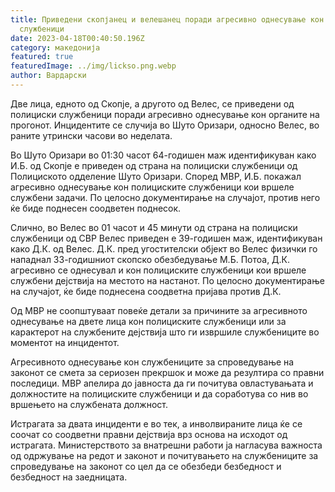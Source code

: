 ```yaml
---
title: Приведени скопјанец и велешанец поради агресивно однесување кон полициски
  службеници
date: 2023-04-18T00:40:50.196Z
category: македонија
featured: true
featuredImage: ../img/lickso.png.webp
author: Вардарски
---
```


Две лица, едното од Скопје, а другото од Велес, се приведени од полициски службеници поради агресивно однесување кон органите на прогонот. Инцидентите се случија во Шуто Оризари, односно Велес, во раните утрински часови во неделата.

Во Шуто Оризари во 01:30 часот 64-годишен маж идентификуван како И.Б. од Скопје е приведен од страна на полициски службеници од Полициското одделение Шуто Оризари. Според МВР, И.Б. покажал агресивно однесување кон полициските службеници кои вршеле службени задачи. По целосно документирање на случајот, против него ќе биде поднесен соодветен поднесок.

Слично, во Велес во 01 часот и 45 минути од страна на полициски службеници од СВР Велес приведен е 39-годишен маж, идентификуван како Д.К. од Велес. Д.К. пред угостителски објект во Велес физички го нападнал 33-годишниот скопско обезбедување М.Б. Потоа, Д.К. агресивно се однесувал и кон полициските службеници кои вршеле службени дејствија на местото на настанот. По целосно документирање на случајот, ќе биде поднесена соодветна пријава против Д.К.

Од МВР не соопштуваат повеќе детали за причините за агресивното однесување на двете лица кон полициските службеници или за карактерот на службените дејствија што ги извршиле службениците во моментот на инцидентот.

Агресивното однесување кон службениците за спроведување на законот се смета за сериозен прекршок и може да резултира со правни последици. МВР апелира до јавноста да ги почитува овластувањата и должностите на полициските службеници и да соработува со нив во вршењето на службената должност.

Истрагата за двата инциденти е во тек, а инволвираните лица ќе се соочат со соодветни правни дејствија врз основа на исходот од истрагата. Министерството за внатрешни работи ја нагласува важноста од одржување на редот и законот и почитувањето на службениците за спроведување на законот со цел да се обезбеди безбедност и безбедност на заедницата.
